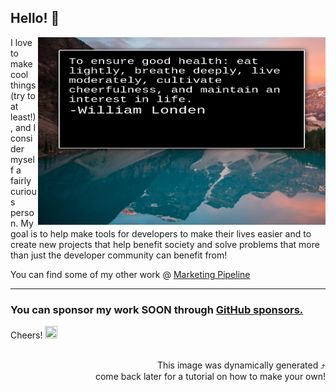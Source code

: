 


## Hello! 🤙


 
  <img align="right" width="460" height="300" src="./html/quotequote.png">

  


I love to make cool things (try to at least!), and I consider myself a fairly curious person. 
My goal is to help make tools for developers to make their lives easier and to create new projects that help benefit society and solve problems that more than just the developer community can benefit from!



You can find some of my other work @ [Marketing Pipeline](https://github.com/MarketingPipeline/)


---
### You can sponsor my work SOON through [GitHub sponsors.](https://github.com/sponsors/)

Cheers!   <img width="20" height="20" src="https://static.wikia.nocookie.net/southpark/images/c/ca/PhillipPip.png/revision/latest/scale-to-width-down/350?cb=20171020035739">


<div align="right">
  <br>This image was dynamically generated ⤴️<br> 
   come back later for a tutorial on how to make your own!
</div>


